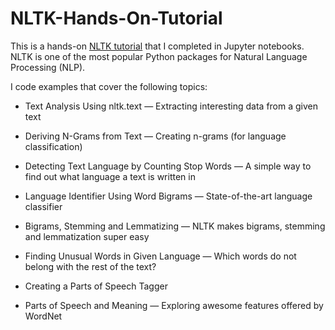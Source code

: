 # NLTK-Hands-On-Tutorial
 This is a hands-on [NLTK tutorial](https://github.com/hb20007/hands-on-nltk-tutorial) that I completed in Jupyter notebooks. NLTK is one of the most popular Python packages for Natural Language Processing (NLP).

I code examples that cover the following topics:

* Text Analysis Using nltk.text &mdash; Extracting interesting data from a given text

* Deriving N-Grams from Text &mdash; Creating n-grams (for language classification)

* Detecting Text Language by Counting Stop Words &mdash; A simple way to find out what language a text is written in

* Language Identifier Using Word Bigrams &mdash; State-of-the-art language classifier

* Bigrams, Stemming and Lemmatizing &mdash; NLTK makes bigrams, stemming and lemmatization super easy

* Finding Unusual Words in Given Language &mdash; Which words do not belong with the rest of the text?

* Creating a Parts of Speech Tagger

* Parts of Speech and Meaning &mdash; Exploring awesome features offered by WordNet
